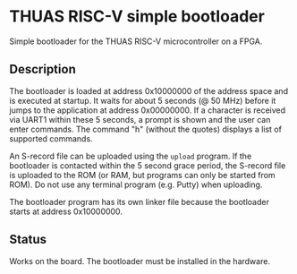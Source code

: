 # THUAS RISC-V simple bootloader

Simple bootloader for the THUAS RISC-V microcontroller
on a FPGA.

## Description

The bootloader is loaded at address 0x10000000 of the
address space and is executed at startup. It waits for
about 5 seconds (@ 50 MHz) before it jumps to the
application at address 0x00000000. If a character is
received via UART1 within these 5 seconds, a
prompt is shown and the user can enter commands. The
command "h" (without the quotes) displays a list of
supported commands.

An S-record file can be uploaded using the `upload`
program. If the bootloader is contacted within the
5 second grace period, the S-record file is uploaded
to the ROM (or RAM, but programs can only be started
from ROM). Do not use any terminal program (e.g. Putty)
when uploading.

The bootloader program has its own linker file because
the bootloader starts at address 0x10000000.

## Status

Works on the board. The bootloader must be installed
in the hardware.
